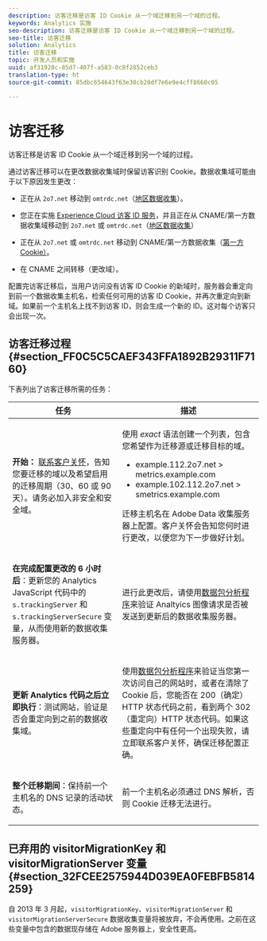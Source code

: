 ```yaml
---
description: 访客迁移是访客 ID Cookie 从一个域迁移到另一个域的过程。
keywords: Analytics 实施
seo-description: 访客迁移是访客 ID Cookie 从一个域迁移到另一个域的过程。
seo-title: 访客迁移
solution: Analytics
title: 访客迁移
topic: 开发人员和实施
uuid: af31928c-85d7-407f-a583-0c8f2852ceb3
translation-type: ht
source-git-commit: 85dbc654643f63e30cb20df7e6e9e4cff8660c05

---
```



# 访客迁移

访客迁移是访客 ID Cookie 从一个域迁移到另一个域的过程。

通过访客迁移可以在更改数据收集域时保留访客识别 Cookie。数据收集域可能由于以下原因发生更改：

* 正在从 `2o7.net` 移动到 `omtrdc.net`（[地区数据收集](https://marketing.adobe.com/resources/help/zh_CN/whitepapers/rdc/)）。

* 您正在实施 [Experience Cloud 访客 ID 服务](https://marketing.adobe.com/resources/help/zh_CN/mcvid/)，并且正在从 CNAME/第一方数据收集域移动到 `2o7.net` 或 `omtrdc.net`（[地区数据收集](https://marketing.adobe.com/resources/help/zh_CN/whitepapers/rdc/)）

* 正在从 `2o7.net` 或 `omtrdc.net` 移动到 CNAME/第一方数据收集（[第一方 Cookie）](https://marketing.adobe.com/resources/help/en_US/whitepapers/first_party_cookies/)。

* 在 CNAME 之间转移（更改域）。

配置完访客迁移后，当用户访问没有访客 ID Cookie 的新域时，服务器会重定向到前一个数据收集主机名，检索任何可用的访客 ID Cookie，并再次重定向到新域。如果前一个主机名上找不到访客 ID，则会生成一个新的 ID。这对每个访客只会出现一次。

## 访客迁移过程 {#section_FF0C5C5CAEF343FFA1892B29311F7160}

下表列出了访客迁移所需的任务：

<table id="table_7B2535FC3E264216A299686415C6B21C"> 
 <thead> 
  <tr> 
   <th colname="col1" class="entry"> 任务 </th> 
   <th colname="col3" class="entry"> 描述 </th> 
  </tr> 
 </thead>
 <tbody> 
  <tr> 
   <td colname="col1"> <p> <b>开始：</b> <a href="https://helpx.adobe.com/cn/marketing-cloud/contact-support.html" format="http" scope="external">联系客户关怀</a>，告知您要迁移的域以及希望启用的迁移周期（30、60 或 90 天）。请务必加入非安全和安全域。 </p> </td> 
   <td colname="col3"> <p>使用 <i>exact</i> 语法创建一个列表，包含您希望作为迁移源或迁移目标的域。 </p> 
    <ul id="ul_067EC5C7619141A6BDFBC209C9FD47E2"> 
     <li id="li_0723D948465A49C1871B81207AEDC4DC">example.112.2o7.net &gt; metrics.example.com </li> 
     <li id="li_B0CA15A593BD4AB9802E33A3FF037C7A">example.102.112.2o7.net &gt; smetrics.example.com </li> 
    </ul> <p>迁移主机名在 Adobe Data 收集服务器上配置。客户关怀会告知您何时进行更改，以便您为下一步做好计划。 </p> </td> 
  </tr> 
  <tr> 
   <td colname="col1"> <p> <b>在完成配置更改的 6 小时后</b>：更新您的 Analytics JavaScript 代码中的 <code>s.trackingServer</code> 和 <code>s.trackingServerSecure</code> 变量，从而使用新的数据收集服务器。 </p> </td> 
   <td colname="col3"> <p>进行此更改后，请使用<a href="../../implement/impl-testing/packet-monitor.md#concept_490DF35E06D44234A91B5FC57C0BF258" format="dita" scope="local">数据包分析程序</a>来验证 Analtyics 图像请求是否被发送到更新后的数据收集服务器。 </p> </td> 
  </tr> 
  <tr> 
   <td colname="col1"> <p> <b>更新 Analytics 代码之后立即执行</b>：测试网站，验证是否会重定向到之前的数据收集域。 </p> </td> 
   <td colname="col3"> <p>使用<a href="../../implement/impl-testing/packet-monitor.md#concept_490DF35E06D44234A91B5FC57C0BF258" format="dita" scope="local">数据包分析程序</a>来验证当您第一次访问自己的网站时，或者在清除了 Cookie 后，您能否在 200（确定）HTTP 状态代码之前，看到两个 302（重定向）HTTP 状态代码。如果这些重定向中有任何一个出现失败，请立即联系客户关怀，确保迁移配置正确。 </p> </td> 
  </tr> 
  <tr> 
   <td colname="col1"> <p> <b>整个迁移期间</b>：保持前一个主机名的 DNS 记录的活动状态。 </p> </td> 
   <td colname="col3"> <p>前一个主机名必须通过 DNS 解析，否则 Cookie 迁移无法进行。 </p> </td> 
  </tr> 
 </tbody> 
</table>

## 已弃用的 visitorMigrationKey 和 visitorMigrationServer 变量 {#section_32FCEE2575944D039EA0FEBFB5814259}

自 2013 年 3 月起，`visitorMigrationKey`、`visitorMigrationServer` 和 `visitorMigrationServerSecure` 数据收集变量将被放弃，不会再使用。之前在这些变量中包含的数据现存储在 Adobe 服务器上，安全性更高。
